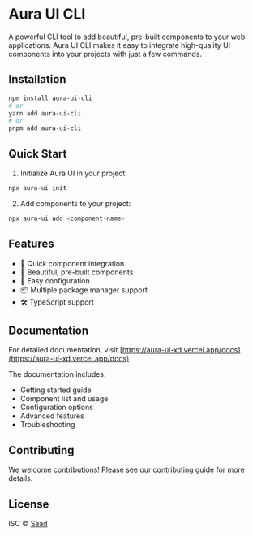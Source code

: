 # Aura UI CLI

A powerful CLI tool to add beautiful, pre-built components to your web applications. Aura UI CLI makes it easy to integrate high-quality UI components into your projects with just a few commands.

## Installation

```bash
npm install aura-ui-cli
# or
yarn add aura-ui-cli
# or
pnpm add aura-ui-cli
```

## Quick Start

1. Initialize Aura UI in your project:
```bash
npx aura-ui init
```

2. Add components to your project:
```bash
npx aura-ui add <component-name>
```

## Features

- 🚀 Quick component integration
- 🎨 Beautiful, pre-built components
- 🔧 Easy configuration
- 📦 Multiple package manager support
- 🛠️ TypeScript support

## Documentation

For detailed documentation, visit [https://aura-ui-xd.vercel.app/docs](https://aura-ui-xd.vercel.app/docs)

The documentation includes:
- Getting started guide
- Component list and usage
- Configuration options
- Advanced features
- Troubleshooting

## Contributing

We welcome contributions! Please see our [contributing guide](https://aura-ui-xd.vercel.app) for more details.

## License

ISC © [Saad](https://github.com/codewithevilxd)
